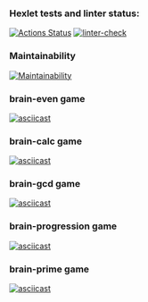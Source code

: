 ### Hexlet tests and linter status:

[![Actions Status](https://github.com/gedo19/backend-project-lvl1/workflows/hexlet-check/badge.svg)](https://github.com/gedo19/backend-project-lvl1/actions)
[![linter-check](https://github.com/gedo19/backend-project-lvl1/actions/workflows/github-actions.yml/badge.svg?event=push)](https://github.com/gedo19/backend-project-lvl1/actions/workflows/github-actions.yml)

### Maintainability

[![Maintainability](https://api.codeclimate.com/v1/badges/8c57ceebc0e934b85f8a/maintainability)](https://codeclimate.com/github/gedo19/backend-project-lvl1/maintainability)

### brain-even game

[![asciicast](https://asciinema.org/a/445150.svg)](https://asciinema.org/a/445150)

### brain-calc game

[![asciicast](https://asciinema.org/a/445151.svg)](https://asciinema.org/a/445151)

### brain-gcd game

[![asciicast](https://asciinema.org/a/445152.svg)](https://asciinema.org/a/445152)

### brain-progression game

[![asciicast](https://asciinema.org/a/445393.svg)](https://asciinema.org/a/445393)

### brain-prime game

[![asciicast](https://asciinema.org/a/445396.svg)](https://asciinema.org/a/445396)

